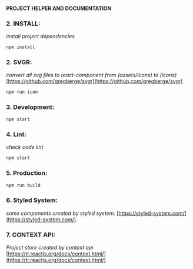 
#### PROJECT HELPER AND DOCUMENTATION
### 2. INSTALL:
   *install project dependencies*
```bash
npm install
```

### 2. SVGR:
   *convert all svg files to react-component from (assets/icons) to (icons)*
   [https://github.com/gregberge/svgr](https://github.com/gregberge/svgr)
```bash
npm run icon
```

### 3. Development:
```bash
npm start
```

### 4. Lint:
   *check code lint*
```bash
npm start
```

### 5. Production:
```bash
npm run build
``` 

### 6. Styled System:
   *some components created by styled system.*
   [https://styled-system.com/](https://styled-system.com/)

### 7. CONTEXT API:
*Project store created by context api*
[https://tr.reactjs.org/docs/context.html/](https://tr.reactjs.org/docs/context.html/)


